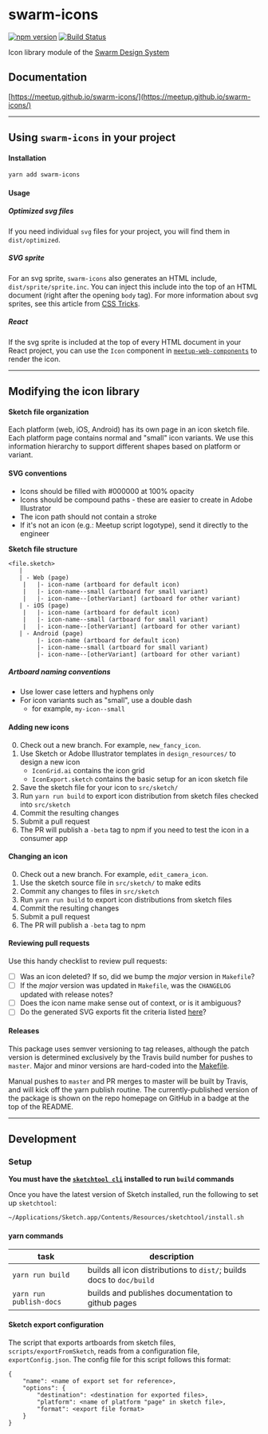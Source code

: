 swarm-icons
===========
[![npm version](https://badge.fury.io/js/swarm-icons.svg)](https://badge.fury.io/js/swarm-icons)
[![Build Status](https://travis-ci.org/meetup/swarm-icons.svg?branch=master)](https://travis-ci.org/meetup/swarm-icons)

Icon library module of the [Swarm Design System](https://github.com/meetup/swarm-design-system)

## Documentation
[https://meetup.github.io/swarm-icons/](https://meetup.github.io/swarm-icons/)

---------

## Using `swarm-icons` in your project

#### Installation

```bash
yarn add swarm-icons
```

#### Usage

##### Optimized svg files
If you need individual `svg` files for your project, you will find them in `dist/optimized`.

##### SVG sprite
For an svg sprite, `swarm-icons` also generates an HTML include, `dist/sprite/sprite.inc`.
You can inject this include into the top of an HTML document (right after the opening `body` tag).
For more information about svg sprites, see this article from [CSS Tricks](https://css-tricks.com/svg-sprites-use-better-icon-fonts/).

##### React
If the svg sprite is included at the top of every HTML document in your React project, you can use the
`Icon` component in [`meetup-web-components`](https://github.com/meetup/meetup-web-components) to render the icon.

----------

## Modifying the icon library

#### Sketch file organization
Each platform (web, iOS, Android) has its own page in an icon sketch file. Each platform page contains
normal and "small" icon variants. We use this information hierarchy to support different shapes based
on platform or variant.

#### SVG conventions
- Icons should be filled with #000000 at 100% opacity
- Icons should be compound paths - these are easier to create in Adobe Illustrator
- The icon path should not contain a stroke
- If it's not an icon (e.g.: Meetup script logotype), send it directly to the engineer

**Sketch file structure**
```
<file.sketch>
   |
   | - Web (page)
	|   |- icon-name (artboard for default icon)
	|   |- icon-name--small (artboard for small variant)
	|   |- icon-name--[otherVariant] (artboard for other variant)
   | - iOS (page)
	|   |- icon-name (artboard for default icon)
	|   |- icon-name--small (artboard for small variant)
	|   |- icon-name--[otherVariant] (artboard for other variant)
   | - Android (page)
	    |- icon-name (artboard for default icon)
	    |- icon-name--small (artboard for small variant)
	    |- icon-name--[otherVariant] (artboard for other variant)
```

##### Artboard naming conventions
- Use lower case letters and hyphens only
- For icon variants such as "small", use a double dash
	- for example, `my-icon--small`


#### Adding new icons
0. Check out a new branch. For example, `new_fancy_icon`.
1. Use Sketch or Adobe Illustrator templates in `design_resources/` to design a new icon
	- `IconGrid.ai` contains the icon grid
	- `IconExport.sketch` contains the basic setup for an icon sketch file
2. Save the sketch file for your icon to `src/sketch/`
3. Run `yarn run build` to export icon distribution from sketch files checked into `src/sketch`
4. Commit the resulting changes
5. Submit a pull request
6. The PR will publish a `-beta` tag to npm if you need to test the icon in a consumer app

#### Changing an icon
0. Check out a new branch. For example, `edit_camera_icon`.
1. Use the sketch source file in `src/sketch/` to make edits
2. Commit any changes to files in `src/sketch`
3. Run `yarn run build` to export icon distributions from sketch files
4. Commit the resulting changes
5. Submit a pull request
6. The PR will publish a `-beta` tag to npm

#### Reviewing pull requests

Use this handy checklist to review pull requests:

- [ ] Was an icon deleted? If so, did we bump the _major_ version in `Makefile`?
- [ ] If the _major_ version was updated in `Makefile`, was the `CHANGELOG` updated with release notes?
- [ ] Does the icon name make sense out of context, or is it ambiguous?
- [ ] Do the generated SVG exports fit the criteria listed [here](https://github.com/meetup/swarm-icons/wiki/Reviewing-icon-pull-requests)?

#### Releases
This package uses semver versioning to tag releases, although the patch version
is determined exclusively by the Travis build number for pushes to `master`.
Major and minor versions are hard-coded into the [Makefile](Makefile#L2).

Manual pushes to `master` and PR merges to master will be built by Travis, and
will kick off the yarn publish routine. The currently-published version of the
package is shown on the repo homepage on GitHub in a badge at the top of the
README.

----------

## Development

### Setup
**You must have the [`sketchtool cli`](https://www.sketchapp.com/tool/) installed to run `build` commands**

Once you have the latest version of Sketch installed, run the following to set up `sketchtool`:

```bash
~/Applications/Sketch.app/Contents/Resources/sketchtool/install.sh
```

#### yarn commands

task                      | description
------------------------- | ------------------------
`yarn run build`          | builds all icon distributions to `dist/`; builds docs to `doc/build`
`yarn run publish-docs`   | builds and publishes documentation to github pages

#### Sketch export configuration
The script that exports artboards from sketch files, `scripts/exportFromSketch`, reads from a configuration file, `exportConfig.json`.
The config file for this script follows this format:

```
{
	"name": <name of export set for reference>,
	"options": {
		"destination": <destination for exported files>,
		"platform": <name of platform "page" in sketch file>,
		"format": <export file format>
	}
}
```
